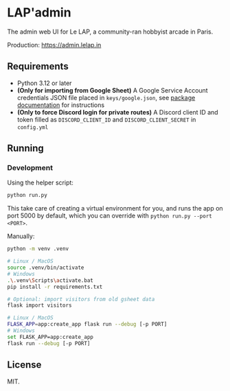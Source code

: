 # LAP'admin

The admin web UI for Le LAP, a community-ran hobbyist arcade in Paris.

Production: https://admin.lelap.in

## Requirements

- Python 3.12 or later
- **(Only for importing from Google Sheet)** A Google Service Account
  credentials JSON file placed in `keys/google.json`, see [package
  documentation](https://docs.gspread.org/en/v6.1.3/oauth2.html#for-bots-using-service-account)
  for instructions
- **(Only to force Discord login for private routes)** A Discord client ID and
  token filled as `DISCORD_CLIENT_ID` and `DISCORD_CLIENT_SECRET` in
  `config.yml`

## Running

### Development

Using the helper script:

```bash
python run.py
```

This take care of creating a virtual environment for you, and runs the app on
port 5000 by default, which you can override with `python run.py --port <PORT>`.

Manually:

```bash
python -m venv .venv

# Linux / MacOS
source .venv/bin/activate
# Windows
.\.venv\Scripts\activate.bat
pip install -r requirements.txt

# Optional: import visitors from old gsheet data
flask import visitors

# Linux / MacOS
FLASK_APP=app:create_app flask run --debug [-p PORT]
# Windows
set FLASK_APP=app:create_app
flask run --debug [-p PORT]
```

## License

MIT.
